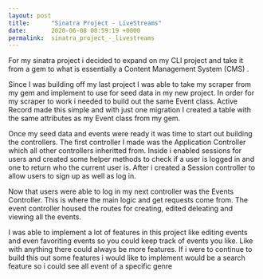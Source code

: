 ```yaml
---
layout: post
title:      "Sinatra Project - LiveStreams"
date:       2020-06-08 00:59:19 +0000
permalink:  sinatra_project_-_livestreams
---
```



For my sinatra project i decided to expand on my CLI project and take it from a gem to what is essentially a Content Management System (CMS) .

Since I was building off my last project I was able to take my scraper from my gem and implement to use for seed data in my new project. In order for my scraper to work i needed to build out the same Event class. Active Record made this simple and with just one migration I created a table with the same attributes as my Event class from my gem.

Once my seed data and events were ready it was time to start out building the controllers. The first controller I made was the Application Controller which all other controllers inheritted from. Inside i enabled sessions for users and created some helper methods to check if a user is logged in and one to return who the current user is. After i created a Session controller to allow users to sign up as well as log in.

Now that users were able to log in my next controller was the Events Controller. This is where the main logic and get requests come from. The event controller housed the routes for creating, edited deleating and viewing all the events.

I was able to implement a lot of features in this project like editing events and even favoriting events so you could keep track of events you like. Like with anything there could always be more features. If i were to continue to build this out some features i would like to implement would be a search feature so i could see all event of a specific genre
